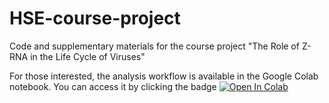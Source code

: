 # HSE-course-project
Code and supplementary materials for the course project "The Role of Z-RNA in the Life Cycle of Viruses"

For those interested, the analysis workflow is available in the Google Colab notebook. You can access it by clicking the badge   [![Open In Colab](https://colab.research.google.com/assets/colab-badge.svg)](https://colab.research.google.com/drive/10kNbkQuFZ5wLeqDrmRureLZtg3jsV0ZG?usp=sharing)



